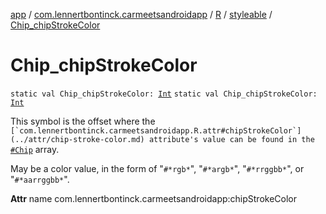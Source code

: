 [app](../../../index.md) / [com.lennertbontinck.carmeetsandroidapp](../../index.md) / [R](../index.md) / [styleable](index.md) / [Chip_chipStrokeColor](./-chip_chip-stroke-color.md)

# Chip_chipStrokeColor

`static val Chip_chipStrokeColor: `[`Int`](https://kotlinlang.org/api/latest/jvm/stdlib/kotlin/-int/index.html)
`static val Chip_chipStrokeColor: `[`Int`](https://kotlinlang.org/api/latest/jvm/stdlib/kotlin/-int/index.html)

This symbol is the offset where the ``[`com.lennertbontinck.carmeetsandroidapp.R.attr#chipStrokeColor`](../attr/chip-stroke-color.md) attribute's value can be found in the ``[`#Chip`](-chip.md) array.

May be a color value, in the form of "`#*rgb*`", "`#*argb*`", "`#*rrggbb*`", or "`#*aarrggbb*`".

**Attr**
name com.lennertbontinck.carmeetsandroidapp:chipStrokeColor

